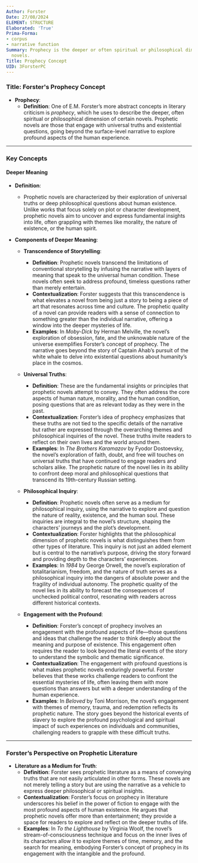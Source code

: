 ```yaml
---
Author: Forster
Date: 27/08/2024
ELEMENT: STRUCTURE
Elaborated: 'True'
Prima-Forma:
- corpus
- narrative function
Summary: Prophecy is the deeper or often spiritual or philosophical dimension of certain
  novels.
Title: Prophecy Concept
UID: 3ForsterPC
---
```

### Title: **Forster's Prophecy Concept**

- **Prophecy**:
  - **Definition**: One of E.M. Forster’s more abstract concepts in literary criticism is *prophecy*, which he uses to describe the deeper, often spiritual or philosophical dimension of certain novels. Prophetic novels are those that engage with universal truths and existential questions, going beyond the surface-level narrative to explore profound aspects of the human experience.

---

### **Key Concepts**

#### **Deeper Meaning**

- **Definition**:
  - Prophetic novels are characterized by their exploration of universal truths or deep philosophical questions about human existence. Unlike works that focus solely on plot or character development, prophetic novels aim to uncover and express fundamental insights into life, often grappling with themes like morality, the nature of existence, or the human spirit.

- **Components of Deeper Meaning**:
  - **Transcendence of Storytelling**:
    - **Definition**: Prophetic novels transcend the limitations of conventional storytelling by infusing the narrative with layers of meaning that speak to the universal human condition. These novels often seek to address profound, timeless questions rather than merely entertain.
    - **Contextualization**: Forster suggests that this transcendence is what elevates a novel from being just a story to being a piece of art that resonates across time and culture. The prophetic quality of a novel can provide readers with a sense of connection to something greater than the individual narrative, offering a window into the deeper mysteries of life.
    - **Examples**: In *Moby-Dick* by Herman Melville, the novel’s exploration of obsession, fate, and the unknowable nature of the universe exemplifies Forster’s concept of prophecy. The narrative goes beyond the story of Captain Ahab’s pursuit of the white whale to delve into existential questions about humanity’s place in the cosmos.

  - **Universal Truths**:
    - **Definition**: These are the fundamental insights or principles that prophetic novels attempt to convey. They often address the core aspects of human nature, morality, and the human condition, posing questions that are as relevant today as they were in the past.
    - **Contextualization**: Forster’s idea of prophecy emphasizes that these truths are not tied to the specific details of the narrative but rather are expressed through the overarching themes and philosophical inquiries of the novel. These truths invite readers to reflect on their own lives and the world around them.
    - **Examples**: In *The Brothers Karamazov* by Fyodor Dostoevsky, the novel’s exploration of faith, doubt, and free will touches on universal truths that have continued to engage readers and scholars alike. The prophetic nature of the novel lies in its ability to confront deep moral and philosophical questions that transcend its 19th-century Russian setting.

  - **Philosophical Inquiry**:
    - **Definition**: Prophetic novels often serve as a medium for philosophical inquiry, using the narrative to explore and question the nature of reality, existence, and the human soul. These inquiries are integral to the novel’s structure, shaping the characters’ journeys and the plot’s development.
    - **Contextualization**: Forster highlights that the philosophical dimension of prophetic novels is what distinguishes them from other types of literature. This inquiry is not just an added element but is central to the narrative’s purpose, driving the story forward and providing depth to the characters’ experiences.
    - **Examples**: In *1984* by George Orwell, the novel’s exploration of totalitarianism, freedom, and the nature of truth serves as a philosophical inquiry into the dangers of absolute power and the fragility of individual autonomy. The prophetic quality of the novel lies in its ability to forecast the consequences of unchecked political control, resonating with readers across different historical contexts.

  - **Engagement with the Profound**:
    - **Definition**: Forster’s concept of prophecy involves an engagement with the profound aspects of life—those questions and ideas that challenge the reader to think deeply about the meaning and purpose of existence. This engagement often requires the reader to look beyond the literal events of the story to understand the symbolic and thematic significance.
    - **Contextualization**: The engagement with profound questions is what makes prophetic novels enduringly powerful. Forster believes that these works challenge readers to confront the essential mysteries of life, often leaving them with more questions than answers but with a deeper understanding of the human experience.
    - **Examples**: In *Beloved* by Toni Morrison, the novel’s engagement with themes of memory, trauma, and redemption reflects its prophetic nature. The story goes beyond the historical events of slavery to explore the profound psychological and spiritual impact of such experiences on individuals and communities, challenging readers to grapple with these difficult truths.

---

### **Forster’s Perspective on Prophetic Literature**

- **Literature as a Medium for Truth**:
  - **Definition**: Forster sees prophetic literature as a means of conveying truths that are not easily articulated in other forms. These novels are not merely telling a story but are using the narrative as a vehicle to express deeper philosophical or spiritual insights.
  - **Contextualization**: Forster’s focus on prophecy in literature underscores his belief in the power of fiction to engage with the most profound aspects of human existence. He argues that prophetic novels offer more than entertainment; they provide a space for readers to explore and reflect on the deeper truths of life.
  - **Examples**: In *To the Lighthouse* by Virginia Woolf, the novel’s stream-of-consciousness technique and focus on the inner lives of its characters allow it to explore themes of time, memory, and the search for meaning, embodying Forster’s concept of prophecy in its engagement with the intangible and the profound.
